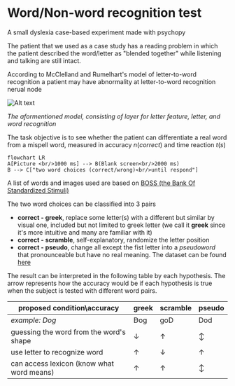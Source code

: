 # Word/Non-word recognition test
A small dyslexia case-based experiment made with psychopy

The patient that we used as a case study has a  reading problem in which the patient described the word/letter as "blended together" while listening and talking are still intact.

According to McClelland and Rumelhart's model of letter-to-word recognition  a patient may have abnormality at letter-to-word recognition nerual node

![Alt text](https://github.com/user-attachments/assets/cace0577-8f7e-4898-95d1-13ac69676b75)

_The aformentioned model, consisting of layer for letter feature, letter, and word recognition_

The task objective is to see whether the patient can differentiate a real word from a mispell word, measured in accuracy $n(correct)$ and time reaction $t(s)$

```mermaid
flowchart LR
A[Picture <br/>1000 ms] --> B(Blank screen<br/>2000 ms)
B --> C["two word choices (correct/wrong)<br/>until respond"]
```

A list of words and images used are based on [BOSS (the Bank Of
Standardized Stimuli)](https://drive.google.com/folderview?id=0B3m1Sf0USgt8bXRjZFNDMUwzaWc&usp=sharing)

The two word choices can be classified into 3 pairs
- __correct - greek__, replace some letter(s) with a different but similar by visual one, included but not limited to greek letter (we call it __greek__ since it's more intuitive and many are familiar with it)
- __correct - scramble__, self-explanatory, randomize the letter position
- __correct - pseudo__, change all except the fist letter into a *pseudoword* that pronounceable but have no real meaning. The dataset can be found [here](https://doi.org/10.3389/fpsyg.2015.01395)

The result can be interpreted in the following table by each hypothesis. The arrow represents how the accuracy would be if each hypothesis is true when the subject is tested with different word pairs.



| proposed condition\accuracy               | greek | scramble      | pseudo |
| ---------------------------------------------------- | -------------- | ------------ | ---------------------- |
| *example: Dog*                                            | Ꟈog    | goD  | Dod         |
| guessing the word from the word's shape | $\downarrow$   | $\uparrow$   | $\updownarrow$                    |
| use letter to recognize word                         | $\uparrow$     | $\downarrow$ | $\uparrow$             |
| can access lexicon (know what word means)            | $\uparrow$     | $\uparrow$   | $\updownarrow$                    |
